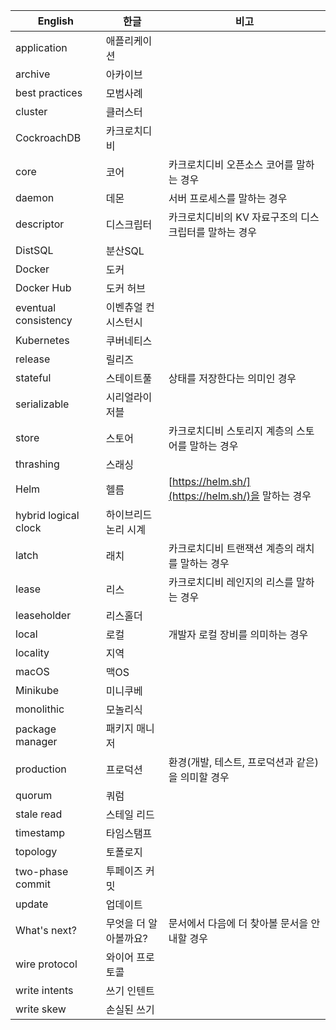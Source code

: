 | English | 한글 | 비고 |
| ------- | --- | --- |
| application | 애플리케이션 | |
| archive | 아카이브 | |
| best practices | 모범사례 | |
| cluster | 클러스터 | |
| CockroachDB | 카크로치디비 | |
| core | 코어 | 카크로치디비 오픈소스 코어를 말하는 경우 |
| daemon | 데몬 | 서버 프로세스를 말하는 경우 |
| descriptor | 디스크립터 | 카크로치디비의 KV 자료구조의 디스크립터를 말하는 경우 |
| DistSQL | 분산SQL | |
| Docker | 도커 | |
| Docker Hub | 도커 허브 | |
| eventual consistency | 이벤츄얼 컨시스턴시 | |
| Kubernetes | 쿠버네티스 | |
| release | 릴리즈 | |
| stateful | 스테이트풀 | 상태를 저장한다는 의미인 경우 |
| serializable | 시리얼라이저블 | |
| store | 스토어 | 카크로치디비 스토리지 계층의 스토어를 말하는 경우 |
| thrashing | 스래싱 | |
| Helm | 헬름 | [https://helm.sh/](https://helm.sh/)을 말하는 경우 |
| hybrid logical clock | 하이브리드 논리 시계 | |
| latch | 래치 | 카크로치디비 트랜잭션 계층의 래치를 말하는 경우 |
| lease | 리스 | 카크로치디비 레인지의 리스를 말하는 경우 |
| leaseholder | 리스홀더 | |
| local | 로컬 | 개발자 로컬 장비를 의미하는 경우 |
| locality | 지역 | |
| macOS | 맥OS | |
| Minikube | 미니쿠베 | |
| monolithic | 모놀리식 | |
| package manager | 패키지 매니저 | |
| production | 프로덕션 | 환경(개발, 테스트, 프로덕션과 같은)을 의미할 경우 |
| quorum | 쿼럼 | |
| stale read | 스테일 리드 | |
| timestamp | 타임스탬프 | |
| topology | 토폴로지 | |
| two-phase commit | 투페이즈 커밋 | |
| update | 업데이트 | |
| What's next? | 무엇을 더 알아볼까요? | 문서에서 다음에 더 찾아볼 문서을 안내할 경우 |
| wire protocol | 와이어 프로토콜 | |
| write intents | 쓰기 인텐트 | |
| write skew | 손실된 쓰기 | |
